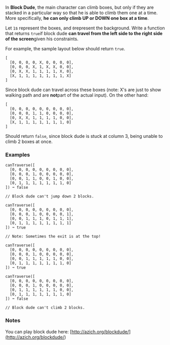 In **Block Dude**, the main character can climb boxes, but only if they are stacked in a particular way so that he is able to climb them one at a time. More specifically, **he can only climb UP or DOWN one box at a time**.

Let `1`s represent the boxes, and `0`represent the background. Write a function that returns `true`if block dude **can travel from the left side to the right side of the screen**given his constraints.

For example, the sample layout below should return `true`.

    [
      [0, 0, 0, 0, X, 0, 0, 0, 0],
      [0, 0, 0, X, 1, X, X, 0, 0],
      [0, X, X, 1, 1, 1, 1, X, 0],
      [X, 1, 1, 1, 1, 1, 1, 1, X]
    ]

Since block dude can travel across these boxes (note: X's are just to show walking path and are **not**part of the actual input). On the other hand:

    [
      [0, 0, 0, 0, 0, 0, 0, 0, 0],
      [0, 0, 0, 1, 1, 0, 0, 0, 0],
      [0, X, X, 1, 1, 1, 1, 0, 0],
      [X, 1, 1, 1, 1, 1, 1, 1, 0]
    ]

Should return `false`, since block dude is stuck at column 3, being unable to climb 2 boxes at once.


### Examples ###
    canTraverse([
      [0, 0, 0, 0, 0, 0, 0, 0, 0],
      [0, 0, 0, 1, 0, 0, 0, 0, 0],
      [0, 0, 1, 1, 0, 0, 1, 0, 0],
      [0, 1, 1, 1, 1, 1, 1, 1, 0]
    ]) ➞ false

    // Block dude can't jump down 2 blocks.

    canTraverse([
      [0, 0, 0, 0, 0, 0, 0, 0, 0],
      [0, 0, 0, 1, 0, 0, 0, 0, 1],
      [0, 0, 1, 1, 1, 0, 1, 1, 1],
      [0, 1, 1, 1, 1, 1, 1, 1, 1]
    ]) ➞ true

    // Note: Sometimes the exit is at the top!

    canTraverse([
      [0, 0, 0, 0, 0, 0, 0, 0, 0],
      [0, 0, 0, 1, 0, 0, 0, 0, 0],
      [0, 0, 1, 1, 1, 1, 1, 0, 0],
      [0, 1, 1, 1, 1, 1, 1, 1, 0]
    ]) ➞ true

    canTraverse([
      [0, 0, 0, 0, 0, 0, 0, 0, 0],
      [0, 0, 0, 1, 0, 0, 0, 0, 0],
      [0, 1, 1, 1, 1, 1, 1, 0, 0],
      [0, 1, 1, 1, 1, 1, 1, 1, 0]
    ]) ➞ false

    // Block dude can't climb 2 blocks.


### Notes ###
You can play block dude here: [http://azich.org/blockdude/](<http://azich.org/blockdude/>)